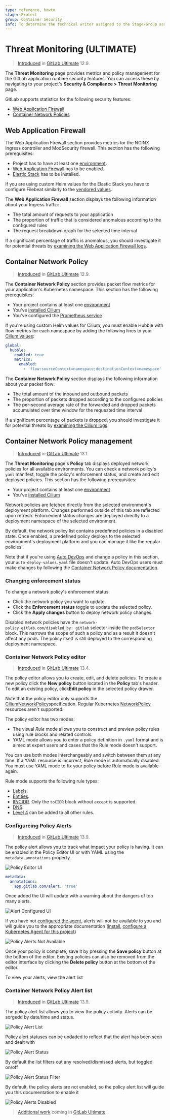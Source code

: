```yaml
---
type: reference, howto
stage: Protect
group: Container Security
info: To determine the technical writer assigned to the Stage/Group associated with this page, see https://about.gitlab.com/handbook/engineering/ux/technical-writing/#assignments
---
```


# Threat Monitoring **(ULTIMATE)**

> [Introduced](https://gitlab.com/gitlab-org/gitlab/-/issues/14707) in [GitLab Ultimate](https://about.gitlab.com/pricing/) 12.9.

The **Threat Monitoring** page provides metrics and policy management
for the GitLab application runtime security features. You can access
these by navigating to your project's **Security & Compliance > Threat
Monitoring** page.

GitLab supports statistics for the following security features:

- [Web Application Firewall](../../clusters/applications.md#web-application-firewall-modsecurity)
- [Container Network Policies](../../../topics/autodevops/stages.md#network-policy)

## Web Application Firewall

The Web Application Firewall section provides metrics for the NGINX
Ingress controller and ModSecurity firewall. This section has the
following prerequisites:

- Project has to have at least one [environment](../../../ci/environments/index.md).
- [Web Application Firewall](../../clusters/applications.md#web-application-firewall-modsecurity) has to be enabled.
- [Elastic Stack](../../clusters/applications.md#web-application-firewall-modsecurity) has to be installed.

If you are using custom Helm values for the Elastic Stack you have to
configure Filebeat similarly to the [vendored values](https://gitlab.com/gitlab-org/gitlab/-/blob/f610a080b1ccc106270f588a50cb3c07c08bdd5a/vendor/elastic_stack/values.yaml).

The **Web Application Firewall** section displays the following information
about your Ingress traffic:

- The total amount of requests to your application
- The proportion of traffic that is considered anomalous according to
  the configured rules
- The request breakdown graph for the selected time interval

If a significant percentage of traffic is anomalous, you should
investigate it for potential threats by
[examining the Web Application Firewall logs](../../clusters/applications.md#web-application-firewall-modsecurity).

## Container Network Policy

> [Introduced](https://gitlab.com/gitlab-org/gitlab/-/issues/32365) in [GitLab Ultimate](https://about.gitlab.com/pricing/) 12.9.

The **Container Network Policy** section provides packet flow metrics for
your application's Kubernetes namespace. This section has the following
prerequisites:

- Your project contains at least one [environment](../../../ci/environments/index.md)
- You've [installed Cilium](../../clusters/applications.md#install-cilium-using-gitlab-cicd)
- You've configured the [Prometheus service](../../project/integrations/prometheus.md#enabling-prometheus-integration)

If you're using custom Helm values for Cilium, you must enable Hubble
with flow metrics for each namespace by adding the following lines to
your [Cilium values](../../clusters/applications.md#install-cilium-using-gitlab-cicd):

```yaml
global:
  hubble:
    enabled: true
    metrics:
      enabled:
        - 'flow:sourceContext=namespace;destinationContext=namespace'
```

The **Container Network Policy** section displays the following information
about your packet flow:

- The total amount of the inbound and outbound packets
- The proportion of packets dropped according to the configured
  policies
- The per-second average rate of the forwarded and dropped packets
  accumulated over time window for the requested time interval

If a significant percentage of packets is dropped, you should
investigate it for potential threats by
[examining the Cilium logs](../../clusters/applications.md#install-cilium-using-gitlab-cicd).

## Container Network Policy management

> [Introduced](https://gitlab.com/groups/gitlab-org/-/epics/3328) in [GitLab Ultimate](https://about.gitlab.com/pricing/) 13.1.

The **Threat Monitoring** page's **Policy** tab displays deployed
network policies for all available environments. You can check a
network policy's `yaml` manifest, toggle the policy's enforcement
status, and create and edit deployed policies. This section has the
following prerequisites:

- Your project contains at least one [environment](../../../ci/environments/index.md)
- You've [installed Cilium](../../clusters/applications.md#install-cilium-using-gitlab-cicd)

Network policies are fetched directly from the selected environment's
deployment platform. Changes performed outside of this tab are
reflected upon refresh. Enforcement status changes are deployed
directly to a deployment namespace of the selected environment.

By default, the network policy list contains predefined policies in a
disabled state. Once enabled, a predefined policy deploys to the
selected environment's deployment platform and you can manage it like
the regular policies.

Note that if you're using [Auto DevOps](../../../topics/autodevops/index.md)
and change a policy in this section, your `auto-deploy-values.yaml` file doesn't update. Auto DevOps
users must make changes by following the
[Container Network Policy documentation](../../../topics/autodevops/stages.md#network-policy).

### Changing enforcement status

To change a network policy's enforcement status:

- Click the network policy you want to update.
- Click the **Enforcement status** toggle to update the selected policy.
- Click the **Apply changes** button to deploy network policy changes.

Disabled network policies have the `network-policy.gitlab.com/disabled_by: gitlab` selector inside
the `podSelector` block. This narrows the scope of such a policy and as a result it doesn't affect
any pods. The policy itself is still deployed to the corresponding deployment namespace.

### Container Network Policy editor

> [Introduced](https://gitlab.com/groups/gitlab-org/-/epics/3403) in [GitLab Ultimate](https://about.gitlab.com/pricing/) 13.4.

The policy editor allows you to create, edit, and delete policies. To
create a new policy click the **New policy** button located in the
**Policy** tab's header. To edit an existing policy, click**Edit
policy** in the selected policy drawer.

Note that the policy editor only supports the
[CiliumNetworkPolicy](https://docs.cilium.io/en/v1.8/policy/)specification. Regular Kubernetes
[NetworkPolicy](https://kubernetes.io/docs/reference/generated/kubernetes-api/v1.19/#networkpolicy-v1-networking-k8s-io)
resources aren't supported.

The policy editor has two modes:

- The visual _Rule_ mode allows you to construct and preview policy
  rules using rule blocks and related controls.
- YAML mode allows you to enter a policy definition in `.yaml` format
  and is aimed at expert users and cases that the Rule mode doesn't
  support.

You can use both modes interchangeably and switch between them at any
time. If a YAML resource is incorrect, Rule mode is automatically
disabled. You must use YAML mode to fix your policy before Rule mode
is available again.

Rule mode supports the following rule types:

- [Labels](https://docs.cilium.io/en/v1.8/policy/language/#labels-based).
- [Entities](https://docs.cilium.io/en/v1.8/policy/language/#entities-based).
- [IP/CIDR](https://docs.cilium.io/en/v1.8/policy/language/#ip-cidr-based). Only
  the `toCIDR` block without `except` is supported.
- [DNS](https://docs.cilium.io/en/v1.8/policy/language/#dns-based).
- [Level 4](https://docs.cilium.io/en/v1.8/policy/language/#layer-4-examples)
  can be added to all other rules.

### Configureing Policy Alerts

> [Introduced](https://gitlab.com/groups/gitlab-org/-/epics/3438) in [GitLab Ultimate](https://about.gitlab.com/pricing/) 13.9.

The policy alert allows you to track what impact your policy is having. It can be enabled in the Policy Editor UI or with YAML using the `metadata.annotations` property.

![Policy Editor UI](img/threat_monitoring_add_policy_alert_ui_v13_9.png)

```yaml
metadata:
  annotations:
    app.gitlab.com/alert: 'true'
```

Once added the UI will update with a warning about the dangers of too many alerts.

![Alert Configured UI](img/threat_monitoring_policy_alert_configured_ui_v13_9.png)

If you have not [configured the agent](../../project/clusters/protect/container_network_security/quick_start_guide.md), alerts will not be available to you and will guide you to the appropriate documentation ([install](../../clusters/agent/repository.md), [configure a Kubernetes Agent for this project](../../clusters/agent/index.md#create-an-agent-record-in-gitlab))

![Policy Alerts Not Available ](img/threat_monitoring_policy_alerts_unavailable_v13_9.png)

Once your policy is complete, save it by pressing the **Save policy**
button at the bottom of the editor. Existing policies can also be
removed from the editor interface by clicking the **Delete policy**
button at the bottom of the editor.

To view your alerts, view the alert list

### Container Network Policy Alert list

> [Introduced](https://gitlab.com/groups/gitlab-org/-/epics/3438) in [GitLab Ultimate](https://about.gitlab.com/pricing/) 13.9.

The policy alert list allows you to view the policy activity. Alerts can be sorgedd by date/time and status.

![Policy Alert List](img/threat_monitoring_policy_alert_list_v13_9.png)

Policy alert statuses can be updaded to reflect that the alert has been seen and dealt with

![Policy Alert Status](img/threat_monitoring_policy_alert_status_v13_9.png)

By default the list filters out any resolved/dismissed alerts, but toggled on/off

![Policy Alert Status Filter](img/threat_monitoring_hide_resolved_policy_alerts_v13_9.png)

By default, the policy alerts are not enabled, so the policy alert list will guide you this documentation to enable it

![Policy Alerts Disabled](img/threat_monitoring_policy_alerts_disabled_v13_9.png)

> [Additional work](https://gitlab.com/groups/gitlab-org/-/epics/5041) coming in [GitLab Ultimate](https://about.gitlab.com/pricing/).
